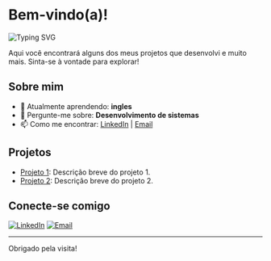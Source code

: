 # Bem-vindo(a)!

![Typing SVG](https://readme-typing-svg.herokuapp.com?lines=Olá,+eu+sou+a+Maria+Eduarda+Campos;Tenho+17+anos;Desenvolvedora+de+Software;Bem-vindo+ao+meu+perfil+GitHub&center=true&width=500)

Aqui você encontrará alguns dos meus projetos que desenvolvi e muito mais. Sinta-se à vontade para explorar!

## Sobre mim

- 🌱 Atualmente aprendendo: **ingles**
- 💬 Pergunte-me sobre: **Desenvolvimento de sistemas**
- 📫 Como me encontrar: [LinkedIn](https://www.linkedin.com/in/maria-eduardameoc/) | [Email](mailto:mariaeduocampos@gmail.com)

## Projetos

- [Projeto 1](link-do-projeto): Descrição breve do projeto 1.
- [Projeto 2](link-do-projeto): Descrição breve do projeto 2.

## Conecte-se comigo

[![LinkedIn](https://img.shields.io/badge/LinkedIn-Perfil-blue)](https://www.linkedin.com/in/maria-eduardameoc/)
[![Email](https://img.shields.io/badge/Email-Contato-informational)](mailto:mariaeduarda@gmail.com)

---

Obrigado pela visita!
